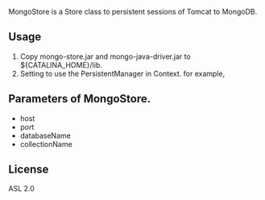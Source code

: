 MongoStore is a Store class to persistent sessions of Tomcat to MongoDB.

## Usage

1. Copy mongo-store.jar and mongo-java-driver.jar to ${CATALINA_HOME}/lib.
2. Setting to use the PersistentManager in Context. for example,
	<Context antiResourceLocking="false" privileged="true" useHttpOnly="true">
		<Manager className="org.apache.catalina.session.PersistentManager" 
			debug="0" 
			saveOnRestart="true" 
			maxActiveSessions=".." 
			minIdleSwap=".." 
			maxIdleSwap=".." 
			maxIdleBackup=".."
		>
			<Store className="net.wrap_trap.tomcat.session.MongoStore"
				host="localhost"
				databaseName="session_store"
				collectionName="sessions"
			/>
		</Manager> 
	</Context>

## Parameters of MongoStore.

* host
* port
* databaseName
* collectionName

## License

ASL 2.0
